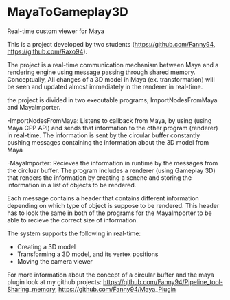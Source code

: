 # MayaToGameplay3D
Real-time custom viewer for Maya

This is a project developed by two students (https://github.com/Fanny94, https://github.com/Raxo94). 

The project is a real-time communication mechanism between Maya and a rendering engine using message passing through
shared memory. Conceptually, All changes of a 3D model in Maya (ex. transformation) will be seen and updated almost immediately in the renderer in real-time.

the project is divided in two executable programs; ImportNodesFromMaya and MayaImporter.

   -ImportNodesFromMaya: Listens to callback from Maya, by using (using Maya CPP API) and sends that information to the other program    (renderer) in real-time. The information is sent by the circular buffer constantly pushing messages containing the information about the 3D model from Maya

   -MayaImporter: Recieves the information in runtime by the messages from the circluar buffer. The program includes a renderer (using Gameplay 3D) that renders the information  by creating a scnene and storing the information in a list of objects to be rendered. 

Each message contains a header that contains different information depending on which type of object is suppose to be rendered. This header has to look the same in both of the programs for the MayaImporter to be able to recieve the correct size of information.

The system supports the following in real-time: 
- Creating a 3D model 
- Transforming a 3D model, and its vertex positions
- Moving the camera viewer

For more information about the concept of a circular buffer and the maya plugin look at my github projects: https://github.com/Fanny94/Pipeline_tool-Sharing_memory, https://github.com/Fanny94/Maya_Plugin 
